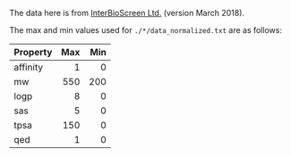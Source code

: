 The data here is from [InterBioScreen Ltd.](https://www.ibscreen.com/) (version March 2018).

The max and min values used for `./*/data_normalized.txt` are as follows:

Property| Max| Min
--------|---:|---:
affinity|   1|   0
mw      | 550| 200
logp    |   8|   0
sas     |   5|   0
tpsa    | 150|   0
qed     |   1|   0
